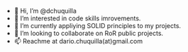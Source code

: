- 👋 Hi, I’m @dchuquilla
- 👀 I’m interested in code skills imrovements.
- 🌱 I’m currently appliying SOLID principles to my projects.
- 💞️ I’m looking to collaborate on RoR public projects.
- 📫 Reachme at dario.chuquilla(at)gmail.com

<!---
dchuquilla/dchuquilla is a ✨ special ✨ repository because its `README.md` (this file) appears on your GitHub profile.
You can click the Preview link to take a look at your changes.
--->
